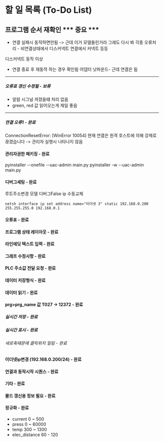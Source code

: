 # 할 일 목록 (To-Do List)

## 프로그램 순서 재확인 *** 중요 ***


- 연결 실패시 동작하면안됨 -> 근데 이거 모델돌린거라 그래도 다시 봐
각종 오류처리 - 비연결상태에서 디스커넥트 연결에서 커넥트 등등

디스커넥트 동작 이상 
 - 연결 종료 후 재동작 하는 경우 확인됨
어댑터 낫파운드- 근데 연결은 됨

***

##### 오류표 갱신 수정필 - 보류
- 알람 시그널 꺼졌을떄 처리 없음
- green, red 값 읽어오는게 제일 좋음

***

##### 연결 오류1 - 완료
ConnectionResetError: [WinError 10054] 현재 연결은 원격 호스트에 의해 강제로 끊겼습니다
-> 관리자 실행시 나타나지 않음


#### 관리자권한 패키징 - 완료
pyinstaller --onefile --uac-admin main.py
pyinstaller -w --uac-admin main.py

#### 디버그세팅 - 완료
루트주소변경
모델 디버그False
ip 수동교체
```
netsh interface ip set address name="이더넷 3" static 192.168.0.200 255.255.255.0 192.168.0.1
```
#### 오류표 - 완료
#### 프로그램 상태 레이아웃 - 완료
#### 라인에딧 텍스트 입력 - 완료
#### 그래프 수정사항 - 완료
#### PLC 주소값 전달 요청 - 완료
#### 데이터 저장형식 - 완료
#### 데이터 읽기 - 완료
#### prg>prg_name 값 T027 -> 12372 - 완료
##### 실시간 저장 - 완료
##### 실시간 표시 - 완료
###### 세로축때문에 클릭위치 밀림 - 완료
#### 이더넷ip변경 (192.168.0.200/24) - 완료
#### 연결과 동작시작 시퀀스 - 완료
#### 기타 - 완료
#### 몰드 갱신용 정보 필요 - 완료
#### 정규화 - 완료
- current 0 ~ 500
- press 0 ~ 60000
- temp 300 ~ 1300
- elec_distance 60 - 120